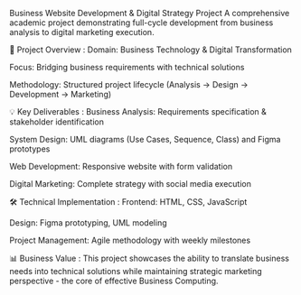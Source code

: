 Business Website Development & Digital Strategy Project
A comprehensive academic project demonstrating full-cycle development from business analysis to digital marketing execution.

🎯 Project Overview :
Domain: Business Technology & Digital Transformation

Focus: Bridging business requirements with technical solutions

Methodology: Structured project lifecycle (Analysis → Design → Development → Marketing)

💡 Key Deliverables :
Business Analysis: Requirements specification & stakeholder identification

System Design: UML diagrams (Use Cases, Sequence, Class) and Figma prototypes

Web Development: Responsive website with form validation

Digital Marketing: Complete strategy with social media execution

🛠 Technical Implementation :
Frontend: HTML, CSS, JavaScript

Design: Figma prototyping, UML modeling

Project Management: Agile methodology with weekly milestones

📊 Business Value :
This project showcases the ability to translate business needs into technical solutions while maintaining strategic marketing perspective - the core of effective Business Computing.

